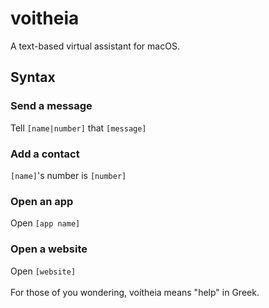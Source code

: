 # voitheia
A text-based virtual assistant for macOS.
## Syntax
### Send a message
Tell `[name|number]` that `[message]`
### Add a contact
`[name]`'s number is `[number]`
### Open an app
Open `[app name]`
### Open a website
Open `[website]`
<br /><br />For those of you wondering, voítheia means "help" in Greek.
